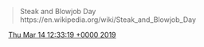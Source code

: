 > Steak and Blowjob Day https://en\.wikipedia\.org/wiki/Steak\_and\_Blowjob\_Day

<img src="../../media/tweet.ico" width="12" /> [Thu Mar 14 12:33:19 +0000 2019](https://twitter.com/DromerDenker/status/1106171447184187392)